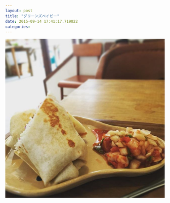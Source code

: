 ```yaml
---
layout: post
title: "グリーンズベイビー"
date: 2015-09-14 17:41:17.719022
categories: 
---
```


![ブリトー](/assets/images/201509/10517957_928755377194893_1630360379_n.jpg)


